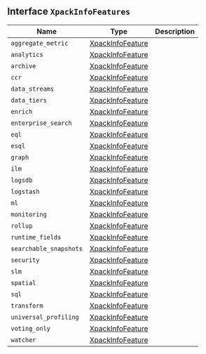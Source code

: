 ## Interface `XpackInfoFeatures`

| Name | Type | Description |
| - | - | - |
| `aggregate_metric` | [XpackInfoFeature](./XpackInfoFeature.md) | &nbsp; |
| `analytics` | [XpackInfoFeature](./XpackInfoFeature.md) | &nbsp; |
| `archive` | [XpackInfoFeature](./XpackInfoFeature.md) | &nbsp; |
| `ccr` | [XpackInfoFeature](./XpackInfoFeature.md) | &nbsp; |
| `data_streams` | [XpackInfoFeature](./XpackInfoFeature.md) | &nbsp; |
| `data_tiers` | [XpackInfoFeature](./XpackInfoFeature.md) | &nbsp; |
| `enrich` | [XpackInfoFeature](./XpackInfoFeature.md) | &nbsp; |
| `enterprise_search` | [XpackInfoFeature](./XpackInfoFeature.md) | &nbsp; |
| `eql` | [XpackInfoFeature](./XpackInfoFeature.md) | &nbsp; |
| `esql` | [XpackInfoFeature](./XpackInfoFeature.md) | &nbsp; |
| `graph` | [XpackInfoFeature](./XpackInfoFeature.md) | &nbsp; |
| `ilm` | [XpackInfoFeature](./XpackInfoFeature.md) | &nbsp; |
| `logsdb` | [XpackInfoFeature](./XpackInfoFeature.md) | &nbsp; |
| `logstash` | [XpackInfoFeature](./XpackInfoFeature.md) | &nbsp; |
| `ml` | [XpackInfoFeature](./XpackInfoFeature.md) | &nbsp; |
| `monitoring` | [XpackInfoFeature](./XpackInfoFeature.md) | &nbsp; |
| `rollup` | [XpackInfoFeature](./XpackInfoFeature.md) | &nbsp; |
| `runtime_fields` | [XpackInfoFeature](./XpackInfoFeature.md) | &nbsp; |
| `searchable_snapshots` | [XpackInfoFeature](./XpackInfoFeature.md) | &nbsp; |
| `security` | [XpackInfoFeature](./XpackInfoFeature.md) | &nbsp; |
| `slm` | [XpackInfoFeature](./XpackInfoFeature.md) | &nbsp; |
| `spatial` | [XpackInfoFeature](./XpackInfoFeature.md) | &nbsp; |
| `sql` | [XpackInfoFeature](./XpackInfoFeature.md) | &nbsp; |
| `transform` | [XpackInfoFeature](./XpackInfoFeature.md) | &nbsp; |
| `universal_profiling` | [XpackInfoFeature](./XpackInfoFeature.md) | &nbsp; |
| `voting_only` | [XpackInfoFeature](./XpackInfoFeature.md) | &nbsp; |
| `watcher` | [XpackInfoFeature](./XpackInfoFeature.md) | &nbsp; |
